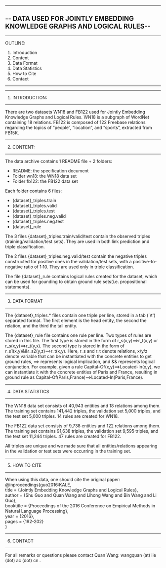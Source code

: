 -----------------------------------------------------------------------
-- DATA USED FOR JOINTLY EMBEDDING KNOWLEDGE GRAPHS AND LOGICAL RULES--
-----------------------------------------------------------------------

------------------
OUTLINE:
1. Introduction
2. Content
3. Data Format
4. Data Statistics
5. How to Cite
6. Contact
------------------


------------------
1. INTRODUCTION:
------------------

There are two datasets WN18 and FB122 used for Jointly Embedding Knowledge Graphs and Logical Rules. 
WN18 is a subgraph of WordNet containing 18 relations. FB122 is composed of 122 Freebase relations regarding 
the topics of “people”, “location”, and “sports”, extracted from FB15K.


------------------
2. CONTENT:
------------------

The data archive contains 1 README file + 2 folders:
  - README: the specification document
  - Folder wn18: the WN18 data set
  - Folder fb122: the FB122 data set

Each folder contains 6 files:
  - {dataset}_triples.train
  - {dataset}_triples.valid
  - {dataset}_triples.test
  - {dataset}_triples.neg.valid
  - {dataset}_triples.neg.test
  - {dataset}_rule
  
The 3 files {dataset}_triples.train/valid/test contain the observed triples
(training/validation/test sets). They are used in both link prediction and
triple classification.

The 2 files {dataset}_triples.neg.valid/test contain the negative triples
constructed for positive ones in the validation/test sets, with a positive-to-negative ratio of 1:10. 
They are used only in triple classification.

The file {dataset}_rule contains logical rules created for the dataset, which can be used for gounding 
to obtain ground rule sets(i.e. propositional statements).


------------------
3. DATA FORMAT
------------------

The {dataset}_triples.* files contain one triple per line, stored in a tab ('\t')
separated format. The first element is the head entity, the second the relation,
and the third the tail entity.

The {dataset}_rule file contains one rule per line. Two types of rules are stored in this file. 
The first type is stored in the form of r_s(x,y)==>r_t(x,y) or r_s(x,y)==>r_t(y,x).
The second type is stored in the form of r_s1(x,y)&&r_s2(y,z)==>r_t(x,y).
Here, r_s and r_t denote relations, x/y/z denote variable that can be instantiated with the
concrete entities to get ground rules, ==> represents logical implication, and && represents logical conjunction.
For example, given a rule Capital-Of(x,y)==>Located-In(x,y), we can instantiate it with the
concrete entities of Paris and France, resulting in ground rule as Capital-Of(Paris,France)==>Located-In(Paris,France).


------------------
4. DATA STATISTICS
------------------

The WN18 data set consists of 40,943 entities and 18 relations among them.
The training set contains 141,442 triples, the validation set 5,000 triples,
and the test set 5,000 triples. 14 rules are created for WN18.

The FB122 data set consists of 9,738 entities and 122 relations among them.
The training set contains 91,638 triples, the validation set 9,595 triples,
and the test set 11,244 triples. 47 rules are created for FB122.

All triples are unique and we made sure that all entities/relations appearing in
the validation or test sets were occurring in the training set.


------------------
5. HOW TO CITE
------------------

When using this data, one should cite the original paper:
  @inproceedings{guo2016:KALE,  
    title     = {Jointly Embedding Knowledge Graphs and Logical Rules},  
    author    = {Shu Guo and Quan Wang and Lihong Wang and Bin Wang and Li Guo},  
    booktitle = {Proceedings of the 2016 Conference on Empirical Methods in Natural Language Processing},  
    year      = {2016},  
    pages      = {192-202}<br> 
  }


------------------  
6. CONTACT
------------------

For all remarks or questions please contact Quan Wang:
wangquan (at) iie (dot) ac (dot) cn .


